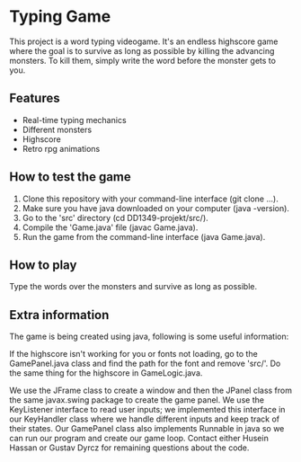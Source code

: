 # Typing Game
This project is a word typing videogame. It's an endless highscore game where the goal is to survive as long as possible by killing the advancing monsters. To kill them, simply write the word before the monster gets to you.

## Features
- Real-time typing mechanics
- Different monsters
- Highscore
- Retro rpg animations

## How to test the game
1. Clone this repository with your command-line interface (git clone ...).
2. Make sure you have java downloaded on your computer (java -version).
3. Go to the 'src' directory (cd DD1349-projekt/src/).
4. Compile the 'Game.java' file (javac Game.java).
5. Run the game from the command-line interface (java Game.java).

## How to play
Type the words over the monsters and survive as long as possible.

## Extra information
The game is being created using java, following is some useful information:

If the highscore isn't working for you or fonts not loading, go to the GamePanel.java class and find the path for the font and remove 'src/'. Do the same thing for the highscore in GameLogic.java.

We use the JFrame class to create a window and then the JPanel class from the same javax.swing package to create the game panel. We use the KeyListener interface to read user inputs; we implemented this interface in our KeyHandler class where we handle different inputs and keep track of their states. Our GamePanel class also implements Runnable in java so we can run our program and create our game loop. Contact either Husein Hassan or Gustav Dyrcz for remaining questions about the code.
